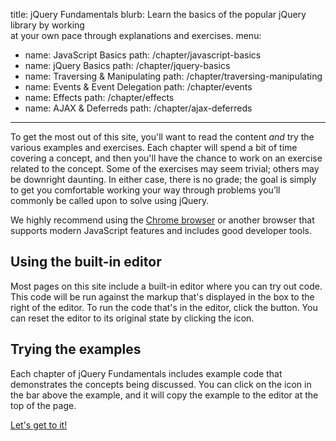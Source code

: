 title: jQuery Fundamentals
blurb: Learn the basics of the popular jQuery library by working <br>at your own pace through explanations and exercises.
menu:
  - name: JavaScript Basics
    path: /chapter/javascript-basics
  - name: jQuery Basics
    path: /chapter/jquery-basics
  - name: Traversing & Manipulating
    path: /chapter/traversing-manipulating
  - name: Events & Event Delegation
    path: /chapter/events
  - name: Effects
    path: /chapter/effects
  - name: AJAX & Deferreds
    path: /chapter/ajax-deferreds
---

To get the most out of this site, you'll want to read the content *and* try the
various examples and exercises. Each chapter will spend a bit of time covering
a concept, and then you'll have the chance to work on an exercise related to
the concept. Some of the exercises may seem trivial; others may be downright
daunting. In either case, there is no grade; the goal is simply to get you
comfortable working your way through problems you’ll commonly be called upon to
solve using jQuery.

We highly recommend using the [Chrome
browser](https://www.google.com/intl/en/chrome/browser/) or another browser
that supports modern JavaScript features and includes good developer tools.

## Using the built-in editor
Most pages on this site include a built-in editor where you can try out code.
This code will be run against the markup that's displayed in the box to the
right of the editor. To run the code that's in the editor, click the <i
class="icon-play"></i> button. You can reset the editor to its original state
by clicking the <i class="icon-repeat"></i> icon.

## Trying the examples
Each chapter of jQuery Fundamentals includes example code that demonstrates
the concepts being discussed. You can click on the <i
class="icon-eye-open"></i> icon in the bar above the example, and it will copy
the example to the editor at the top of the page.

<a class="btn btn-primary" href="/chapter/javascript-basics">Let's get to it!</a>
